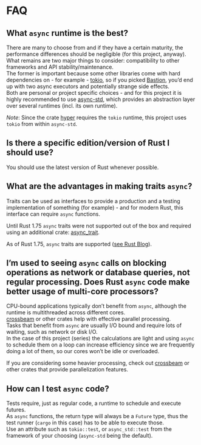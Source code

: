 # FAQ

## What `async` runtime is the best?

There are many to choose from and if they have a certain maturity, the performance differences should be negligible (for
this project, anyway).  
What remains are two major things to consider: compatibility to other frameworks and API stability/maintenance.  
The former is important because some other libraries come with hard dependencies on - for
example - [tokio](https://crates.io/crates/tokio), so if you picked [Bastion](https://crates.io/crates/bastion), you’d
end up with two async executors and potentially strange side effects.  
Both are personal or project specific choices - and for this project it is highly recommended to
use [async-std](https://crates.io/crates/async-std), which provides an abstraction layer over several runtimes (incl.
its own runtime).

*Note*: Since the crate [hyper](https://crates.io/crates/hyper) requires the `tokio` runtime, this project uses `tokio`
from
within `async-std`.

## Is there a specific edition/version of Rust I should use?

You should use the latest version of Rust whenever possible.

## What are the advantages in making traits `async`?

Traits can be used as interfaces to provide a production and a testing implementation of something (for example) - and
for modern Rust, this interface can require `async` functions.

Until Rust 1.75 `async` traits were not supported out of the box and required using an additional
crate: [async_trait](https://crates.io/crates/async-trait).

As of Rust 1.75, `async` traits are
supported ([see Rust Blog](https://blog.rust-lang.org/2023/12/21/async-fn-rpit-in-traits.html)).

## I’m used to seeing `async` calls on blocking operations as network or database queries, not regular processing. Does Rust `async` code make better usage of multi-core processors?

CPU-bound applications typically don’t benefit from `async`, although the runtime is multithreaded across different
cores.  
[crossbeam](https://crates.io/crates/crossbeam) or other crates help with effective parallel processing.  
Tasks that benefit from `async` are usually I/O bound and require lots of waiting, such as network or disk I/O.  
In the case of this project (series) the calculations are light and using `async` to schedule them on a loop can
increase efficiency since we are frequently doing a lot of them, so our cores won’t be idle or overloaded.

If you are considering some heavier processing, check out [crossbeam](https://crates.io/crates/crossbeam) or other
crates that provide parallelization features.

## How can I test `async` code?

Tests require, just as regular code, a runtime to schedule and execute futures.  
As `async` functions, the return type will always be a `Future` type, thus the test runner (`cargo` in this case) has to
be able to execute those.  
Use an attribute such as `tokio::test`, or `async_std::test` from the framework of your choosing (`async-std` being the
default).

